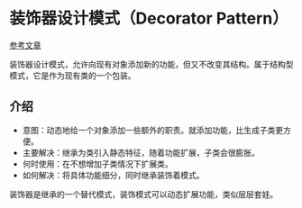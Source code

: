 # 装饰器设计模式（Decorator Pattern）

[参考文章](https://www.runoob.com/design-pattern/decorator-pattern.html)

装饰器设计模式，允许向现有对象添加新的功能，但又不改变其结构。属于结构型模式，它是作为现有类的一个包装。

## 介绍

* 意图：动态地给一个对象添加一些额外的职责。就添加功能，比生成子类更方便。
* 主要解决：继承为类引入静态特征，随着功能扩展，子类会很膨胀。
* 何时使用：在不想增加子类情况下扩展类。
* 如何解决：将具体功能细分，同时继承装饰着模式。

装饰器是继承的一个替代模式，装饰模式可以动态扩展功能，类似层层套娃。